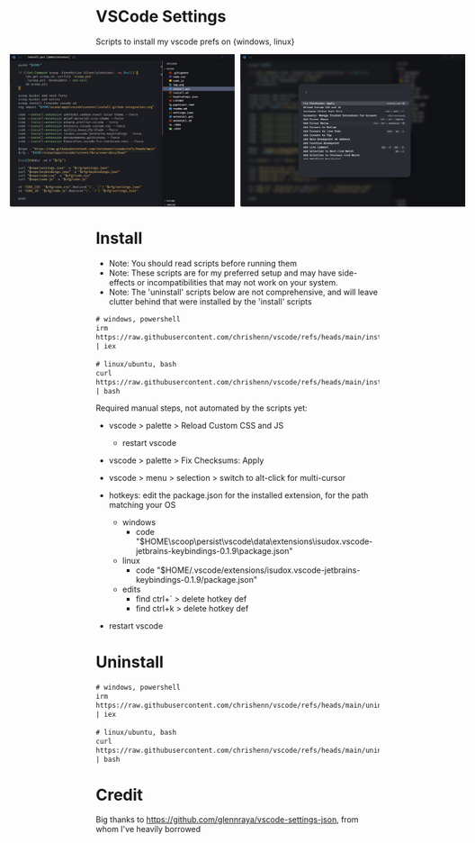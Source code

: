 # VSCode Settings

Scripts to install my vscode prefs on {windows, linux}

<p align="center">
  <div style="display: flex; justify-content: center; gap: 10px;">
    <img src="https://raw.githubusercontent.com/chrishenn/vscode/refs/heads/main/img.png" alt="window" width="400">
    <img src="https://raw.githubusercontent.com/chrishenn/vscode/refs/heads/main/img1.png" alt="blur" width="400">
  </div>
</p>


# Install

- Note: You should read scripts before running them
- Note: These scripts are for my preferred setup and may have side-effects or incompatibilities that may not work on 
your system.
- Note: The 'uninstall' scripts below are not comprehensive, and will leave clutter behind that were installed by the 
'install' scripts


```
# windows, powershell
irm https://raw.githubusercontent.com/chrishenn/vscode/refs/heads/main/install.ps1 | iex

# linux/ubuntu, bash
curl https://raw.githubusercontent.com/chrishenn/vscode/refs/heads/main/install.sh | bash
```

Required manual steps, not automated by the scripts yet:

- vscode > palette > Reload Custom CSS and JS
  - restart vscode
- vscode > palette > Fix Checksums: Apply
- vscode > menu > selection > switch to alt-click for multi-cursor

- hotkeys: edit the package.json for the installed extension, for the path matching your OS
  - windows  
    - code "$HOME\scoop\persist\vscode\data\extensions\isudox.vscode-jetbrains-keybindings-0.1.9\package.json"
  - linux  
    - code "$HOME/.vscode/extensions/isudox.vscode-jetbrains-keybindings-0.1.9/package.json"  
  - edits
    - find ctrl+` > delete hotkey def
    - find ctrl+k > delete hotkey def
- restart vscode



# Uninstall


```
# windows, powershell
irm https://raw.githubusercontent.com/chrishenn/vscode/refs/heads/main/uninstall.ps1 | iex

# linux/ubuntu, bash
curl https://raw.githubusercontent.com/chrishenn/vscode/refs/heads/main/uninstall.sh | bash
```


# Credit

Big thanks to https://github.com/glennraya/vscode-settings-json, from whom I've heavily borrowed
